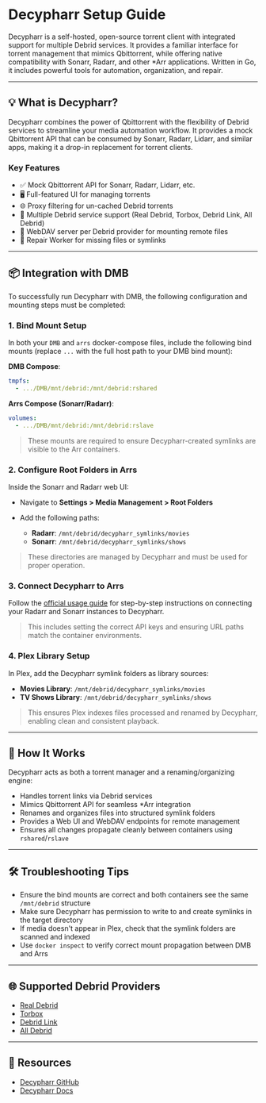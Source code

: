 # Decypharr Setup Guide

Decypharr is a self-hosted, open-source torrent client with integrated support for multiple Debrid services. It provides a familiar interface for torrent management that mimics Qbittorrent, while offering native compatibility with Sonarr, Radarr, and other \*Arr applications. Written in Go, it includes powerful tools for automation, organization, and repair.

---

## 💡 What is Decypharr?

Decypharr combines the power of Qbittorrent with the flexibility of Debrid services to streamline your media automation workflow. It provides a mock Qbittorrent API that can be consumed by Sonarr, Radarr, Lidarr, and similar apps, making it a drop-in replacement for torrent clients.

### Key Features

* ✅ Mock Qbittorrent API for Sonarr, Radarr, Lidarr, etc.
* 🖥 Full-featured UI for managing torrents
* 🌐 Proxy filtering for un-cached Debrid torrents
* 🔁 Multiple Debrid service support (Real Debrid, Torbox, Debrid Link, All Debrid)
* 📂 WebDAV server per Debrid provider for mounting remote files
* 🔧 Repair Worker for missing files or symlinks

---

## 📦 Integration with DMB

To successfully run Decypharr with DMB, the following configuration and mounting steps must be completed:

### 1. Bind Mount Setup

In both your `DMB` and `arrs` docker-compose files, include the following bind mounts (replace `...` with the full host path to your DMB bind mount):

**DMB Compose**:

```yaml
tmpfs:
  - .../DMB/mnt/debrid:/mnt/debrid:rshared
```

**Arrs Compose (Sonarr/Radarr)**:

```yaml
volumes:
  - .../DMB/mnt/debrid:/mnt/debrid:rslave
```

> These mounts are required to ensure Decypharr-created symlinks are visible to the Arr containers.

### 2. Configure Root Folders in Arrs

Inside the Sonarr and Radarr web UI:

* Navigate to **Settings > Media Management > Root Folders**
* Add the following paths:

  * **Radarr**: `/mnt/debrid/decypharr_symlinks/movies`
  * **Sonarr**: `/mnt/debrid/decypharr_symlinks/shows`

> These directories are managed by Decypharr and must be used for proper operation.

### 3. Connect Decypharr to Arrs

Follow the [official usage guide](https://sirrobot01.github.io/decypharr/usage/#connecting-to-sonarrradarr) for step-by-step instructions on connecting your Radarr and Sonarr instances to Decypharr.

> This includes setting the correct API keys and ensuring URL paths match the container environments.

### 4. Plex Library Setup

In Plex, add the Decypharr symlink folders as library sources:

* **Movies Library**: `/mnt/debrid/decypharr_symlinks/movies`
* **TV Shows Library**: `/mnt/debrid/decypharr_symlinks/shows`

> This ensures Plex indexes files processed and renamed by Decypharr, enabling clean and consistent playback.

---

## 🧠 How It Works

Decypharr acts as both a torrent manager and a renaming/organizing engine:

* Handles torrent links via Debrid services
* Mimics Qbittorrent API for seamless \*Arr integration
* Renames and organizes files into structured symlink folders
* Provides a Web UI and WebDAV endpoints for remote management
* Ensures all changes propagate cleanly between containers using `rshared`/`rslave`

---

## 🛠️ Troubleshooting Tips

* Ensure the bind mounts are correct and both containers see the same `/mnt/debrid` structure
* Make sure Decypharr has permission to write to and create symlinks in the target directory
* If media doesn't appear in Plex, check that the symlink folders are scanned and indexed
* Use `docker inspect` to verify correct mount propagation between DMB and Arrs

---

## 🌐 Supported Debrid Providers

* [Real Debrid](https://real-debrid.com)
* [Torbox](https://www.torbox.net)
* [Debrid Link](https://debrid-link.fr)
* [All Debrid](https://alldebrid.com)

---

## 🔗 Resources

* [Decypharr GitHub](https://github.com/sirrobot01/decypharr)
* [Decypharr Docs](https://sirrobot01.github.io/decypharr/)
